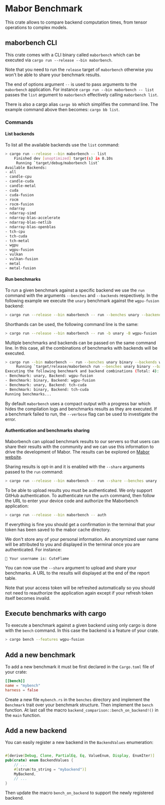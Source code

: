 # Mabor Benchmark

This crate allows to compare backend computation times, from tensor operations to complex models.

## maborbench CLI

This crate comes with a CLI binary called `maborbench` which can be executed via
`cargo run --release --bin maborbench`.

Note that you need to run the `release` target of `maborbench` otherwise you won't be able to share
your benchmark results.

The end of options argument `--` is used to pass arguments to the `maborbench` application. For
instance `cargo run --bin maborbench -- list` passes the `list` argument to `maborbench` effectively
calling `maborbench list`.

There is also a cargo alias `cargo bb` which simplifies the command line. The example command above
then becomes: `cargo bb list`.

### Commands

#### List backends

To list all the available backends use the `list` command:

```sh
> cargo run --release --bin maborbench -- list
    Finished dev [unoptimized] target(s) in 0.10s
     Running `target/debug/maborbench list`
Available Backends:
- all
- candle-cpu
- candle-cuda
- candle-metal
- cuda
- cuda-fusion
- rocm
- rocm-fusion
- ndarray
- ndarray-simd
- ndarray-blas-accelerate
- ndarray-blas-netlib
- ndarray-blas-openblas
- tch-cpu
- tch-cuda
- tch-metal
- wgpu
- wgpu-fusion
- vulkan
- vulkan-fusion
- metal
- metal-fusion
```

#### Run benchmarks

To run a given benchmark against a specific backend we use the `run` command with the arguments
`--benches` and `--backends` respectively. In the following example we execute the `unary` benchmark
against the `wgpu-fusion` backend:

```sh
> cargo run --release --bin maborbench -- run --benches unary --backends wgpu-fusion
```

Shorthands can be used, the following command line is the same:

```sh
> cargo run --release --bin maborbench -- run -b unary -B wgpu-fusion
```

Multiple benchmarks and backends can be passed on the same command line. In this case, all the
combinations of benchmarks with backends will be executed.

```sh
> cargo run --bin maborbench -- run --benches unary binary --backends wgpu-fusion tch-cuda
     Running `target/release/maborbench run --benches unary binary --backends wgpu-fusion wgpu`
Executing the following benchmark and backend combinations (Total: 4):
- Benchmark: unary, Backend: wgpu-fusion
- Benchmark: binary, Backend: wgpu-fusion
- Benchmark: unary, Backend: tch-cuda
- Benchmark: binary, Backend: tch-cuda
Running benchmarks...
```

By default `maborbench` uses a compact output with a progress bar which hides the compilation logs
and benchmarks results as they are executed. If a benchmark failed to run, the `--verbose` flag can
be used to investigate the error.

#### Authentication and benchmarks sharing

Maborbench can upload benchmark results to our servers so that users can share their results with the
community and we can use this information to drive the development of Mabor. The results can be
explored on [Mabor website][1].

Sharing results is opt-in and it is enabled with the `--share` arguments passed to the `run`
command:

```sh
> cargo run --release --bin maborbench -- run --share --benches unary --backends wgpu-fusion
```

To be able to upload results you must be authenticated. We only support GitHub authentication. To
authenticate run the `auth` command, then follow the URL to enter your device code and authorize the
Maborbench application:

```sh
> cargo run --release --bin maborbench -- auth
```

If everything is fine you should get a confirmation in the terminal that your token has been saved
to the mabor cache directory.

We don't store any of your personal information. An anonymized user name will be attributed to you
and displayed in the terminal once you are authenticated. For instance:

```
🔑 Your username is: CuteFlame
```

You can now use the `--share` argument to upload and share your benchmarks. A URL to the results
will displayed at the end of the report table.

Note that your access token will be refreshed automatically so you should not need to reauthorize
the application again except if your refresh token itself becomes invalid.

## Execute benchmarks with cargo

To execute a benchmark against a given backend using only cargo is done with the `bench` command. In
this case the backend is a feature of your crate.

```sh
> cargo bench --features wgpu-fusion
```

## Add a new benchmark

To add a new benchmark it must be first declared in the `Cargo.toml` file of your crate:

```toml
[[bench]]
name = "mybench"
harness = false
```

Create a new file `mybench.rs` in the `benches` directory and implement the `Benchmark` trait over
your benchmark structure. Then implement the `bench` function. At last call the macro
`backend_comparison::bench_on_backend!()` in the `main` function.

## Add a new backend

You can easily register a new backend in the `BackendValues` enumeration:

```rs

#[derive(Debug, Clone, PartialEq, Eq, ValueEnum, Display, EnumIter)]
pub(crate) enum BackendValues {
    // ...
    #[strum(to_string = "mybackend")]
    MyBackend,
    // ...
}
```

Then update the macro `bench_on_backend` to support the newly registered backend.

[1]: https://www.mabor.dev/benchmarks/community-benchmarks/
